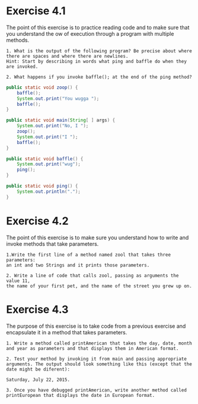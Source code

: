# Exercise 4.1

The point of this exercise is to practice reading code and to
make sure that you understand the 
ow of execution through a program with
multiple methods.

	1. What is the output of the following program? Be precise about where
	there are spaces and where there are newlines.
	Hint: Start by describing in words what ping and baffle do when they
	are invoked.

	2. What happens if you invoke baffle(); at the end of the ping method?
	
```java
public static void zoop() {
	baffle();
	System.out.print("You wugga ");
	baffle();
}

public static void main(String[ ] args) {
	System.out.print("No, I ");
	zoop();
	System.out.print("I ");
	baffle();
}

public static void baffle() {
	System.out.print("wug");
	ping();
}

public static void ping() {
	System.out.println(".");
}
```

# Exercise 4.2

The point of this exercise is to make sure you understand how
to write and invoke methods that take parameters.

	1.Write the first line of a method named zool that takes three parameters:
	an int and two Strings and it prints those parameters.

	2. Write a line of code that calls zool, passing as arguments the value 11,
	the name of your first pet, and the name of the street you grew up on.
	
# Exercise 4.3

The purpose of this exercise is to take code from a previous exercise and encapsulate it in a method that takes parameters. 

	1. Write a method called printAmerican that takes the day, date, month
	and year as parameters and that displays them in American format.

	2. Test your method by invoking it from main and passing appropriate
	arguments. The output should look something like this (except that the
	date might be diferent):

	Saturday, July 22, 2015.

	3. Once you have debugged printAmerican, write another method called
	printEuropean that displays the date in European format.
